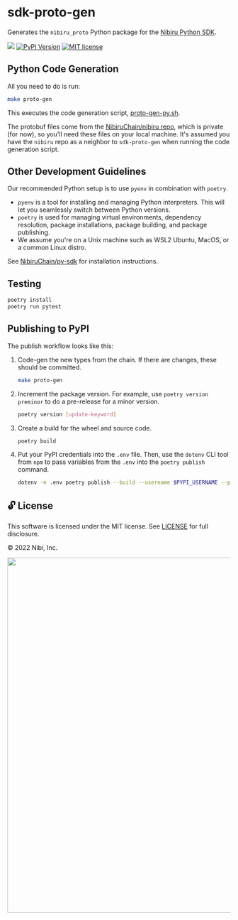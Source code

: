# sdk-proto-gen

Generates the `nibiru_proto` Python package for the [Nibiru Python SDK][repo-py-sdk].

<!-- Badges -->
[![][discord-badge]][discord-url]
[![PyPI Version][pypi-image]][pypi-url]
[![MIT license][license-badge]][license-link]

## Python Code Generation 

All you need to do is run:
```sh
make proto-gen
```
This executes the code generation script, [proto-gen-py.sh][script-proto-gen].

The protobuf files come from the [NibiruChain/nibiru repo][repo-nibiru], which is private (for now), so you'll need these files on your local machine. It's assumed you have the `nibiru` repo as a neighbor to `sdk-proto-gen` when running the code generation script.

## Other Development Guidelines

Our recommended Python setup is to use `pyenv` in combination with `poetry`.

- `pyenv` is a tool for installing and managing Python interpreters. This will let you seamlessly switch between Python versions.
- `poetry` is used for managing virtual environments, dependency resolution, package installations, package building, and package publishing.
- We assume you're on a Unix machine such as WSL2 Ubuntu, MacOS, or a common Linux distro.

See [NibiruChain/py-sdk][repo-py-sdk] for installation instructions.

## Testing

```sh
poetry install
poetry run pytest
```

## Publishing to PyPI

The publish workflow looks like this:

1. Code-gen the new types from the chain. If there are changes, these should be committed.
   ```sh
   make proto-gen
   ```
2. Increment the package version. For example, use `poetry version preminor` to do a pre-release for a minor version.
   ```sh
   poetry version [update-keyword]
   ```
3. Create a build for the wheel and source code.
   ```sh
   poetry build
   ```
4. Put your PyPI credentials into the `.env` file. Then, use the `dotenv` CLI tool from `npm` to pass variables from the `.env` into the `poetry publish` command.
   ```sh
   dotenv -e .env poetry publish --build --username $PYPI_USERNAME --password $PYPI_PASSWORD
   ```

## 🔓 License

This software is licensed under the MIT license. See [LICENSE](./LICENSE) for full disclosure.

© 2022 Nibi, Inc.

<p align="center">
<img src="https://cdn-images-1.medium.com/max/2400/1*ZHWKH2guuV6JL8_mdCbtLQ.png" width="800">
</p>

[repo-nibiru]: https://github.com/NibiruChain/nibiru
[repo-py-sdk]: https://github.com/NibiruChain/py-sdk
[script-proto-gen]: https://github.com/NibiruChain/sdk-proto-gen/blob/main/scripts/proto-gen-py.sh

<!-- Badges links -->
[pypi-image]: https://img.shields.io/pypi/v/nibiru-proto
[pypi-url]: https://pypi.org/project/nibiru-proto/
[discord-badge]: https://img.shields.io/badge/Nibiru%20Chain-%237289DA.svg?style=&logo=discord&logoColor=white
[discord-url]: https://discord.gg/sgPw8ZYfpQ
[license-badge]: https://img.shields.io/badge/License-MIT-blue.svg
[license-link]: https://github.com/NibiruChain/sdk-proto-gen/blob/master/LICENSE